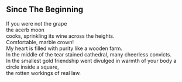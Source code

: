 Since The Beginning
-------------------
If you were not the grape  
the acerb moon  
cooks, sprinkling its wine across the heights.  
Comfortable, marble crown!  
My heart is filled with purity like a wooden farm.  
In the middle of the tear stained cathedral, many cheerless convicts.  
In the smallest gold friendship went divulged in warmth of your body a circle inside a square,  
the rotten workings of real law.  
